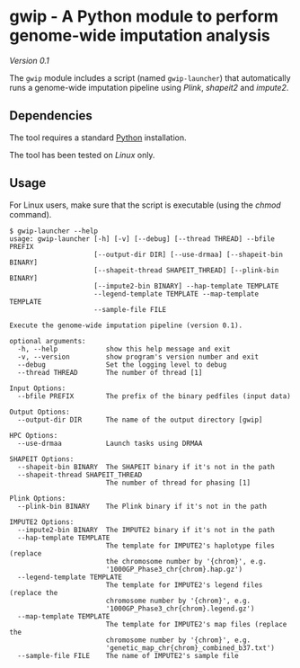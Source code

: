 # gwip - A Python module to perform genome-wide imputation analysis

*Version 0.1*

The `gwip` module includes a script (named `gwip-launcher`) that automatically
runs a genome-wide imputation pipeline using *Plink*, *shapeit2* and *impute2*.


## Dependencies

The tool requires a standard [Python](http://python.org/) installation.

The tool has been tested on *Linux* only.


## Usage

For Linux users, make sure that the script is executable (using the *chmod*
command).

```console
$ gwip-launcher --help
usage: gwip-launcher [-h] [-v] [--debug] [--thread THREAD] --bfile PREFIX
                     [--output-dir DIR] [--use-drmaa] [--shapeit-bin BINARY]
                     [--shapeit-thread SHAPEIT_THREAD] [--plink-bin BINARY]
                     [--impute2-bin BINARY] --hap-template TEMPLATE
                     --legend-template TEMPLATE --map-template TEMPLATE
                     --sample-file FILE

Execute the genome-wide imputation pipeline (version 0.1).

optional arguments:
  -h, --help            show this help message and exit
  -v, --version         show program's version number and exit
  --debug               Set the logging level to debug
  --thread THREAD       The number of thread [1]

Input Options:
  --bfile PREFIX        The prefix of the binary pedfiles (input data)

Output Options:
  --output-dir DIR      The name of the output directory [gwip]

HPC Options:
  --use-drmaa           Launch tasks using DRMAA

SHAPEIT Options:
  --shapeit-bin BINARY  The SHAPEIT binary if it's not in the path
  --shapeit-thread SHAPEIT_THREAD
                        The number of thread for phasing [1]

Plink Options:
  --plink-bin BINARY    The Plink binary if it's not in the path

IMPUTE2 Options:
  --impute2-bin BINARY  The IMPUTE2 binary if it's not in the path
  --hap-template TEMPLATE
                        The template for IMPUTE2's haplotype files (replace
                        the chromosome number by '{chrom}', e.g.
                        '1000GP_Phase3_chr{chrom}.hap.gz')
  --legend-template TEMPLATE
                        The template for IMPUTE2's legend files (replace the
                        chromosome number by '{chrom}', e.g.
                        '1000GP_Phase3_chr{chrom}.legend.gz')
  --map-template TEMPLATE
                        The template for IMPUTE2's map files (replace the
                        chromosome number by '{chrom}', e.g.
                        'genetic_map_chr{chrom}_combined_b37.txt')
  --sample-file FILE    The name of IMPUTE2's sample file
```

